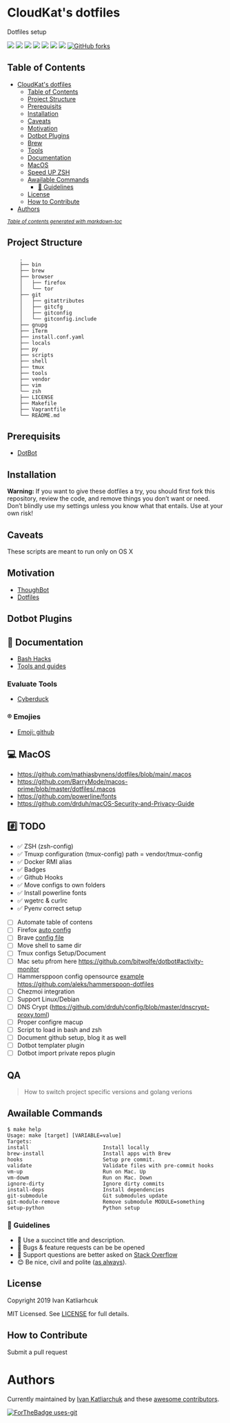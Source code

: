 # CloudKat's dotfiles

Dotfiles setup

[![](https://github.com/ivankatliarchuk/dotfiles/workflows/release/badge.svg)](https://github.com/ivankatliarchuk/dotfiles/actions?query=workflow%3Arelease)
[![](https://img.shields.io/github/license/ivankatliarchuk/dotfiles)](https://github.com/ivankatliarchuk/dotfiles)
[![](https://img.shields.io/github/repo-size/ivankatliarchuk/dotfiles)](https://github.com/ivankatliarchuk/dotfiles)
![](https://img.shields.io/github/languages/top/ivankatliarchuk/dotfiles?color=green&logo=bash&logoColor=blue)
![](https://img.shields.io/github/commit-activity/m/ivankatliarchuk/dotfiles)
![](https://img.shields.io/github/last-commit/ivankatliarchuk/dotfiles)
![](https://img.shields.io/github/contributors/ivankatliarchuk/dotfiles)
[![GitHub forks](https://img.shields.io/github/forks/ivankatliarchuk/dotfiles.svg?style=social&label=Fork)](https://github.com/ivankatliarchuk/dotfiles)

## Table of Contents

- [CloudKat's dotfiles](#cloudkat-s-dotfiles)
  * [Table of Contents](#table-of-contents)
  * [Project Structure](#project-structure)
  * [Prerequisits](#prerequisits)
  * [Installation](#installation)
  * [Caveats](#caveats)
  * [Motivation](#motivation)
  * [Dotbot Plugins](#dotbot-plugins)
  * [Brew](#brew)
  * [Tools](#tools)
  * [Documentation](#documentation)
  * [MacOS](#macos)
  * [Speed UP ZSH](#speed-up-zsh)
  * [Awailable Commands](#awailable-commands)
    + [:memo: Guidelines](#-memo--guidelines)
  * [License](#license)
  * [How to Contribute](#how-to-contribute)
- [Authors](#authors)

<small><i><a href='http://ecotrust-canada.github.io/markdown-toc/'>Table of contents generated with markdown-toc</a></i></small>

## Project Structure

```
	.
	├── bin
	├── brew
	├── browser
	│   ├── firefox
	│   └── tor
	├── git
	│   ├── gitattributes
	│   ├── gitcfg
	│   ├── gitconfig
	│   └── gitconfig.include
	├── gnupg
	├── iTerm
	├── install.conf.yaml
	├── locals
	├── py
	├── scripts
	├── shell
	├── tmux
	├── tools
	├── vendor
	├── vim
	└── zsh
	├── LICENSE
	├── Makefile
	├── Vagrantfile
	└── README.md
```

## Prerequisits

- [DotBot](https://github.com/anishathalye/dotbot#configuration)

## Installation

**Warning:** If you want to give these dotfiles a try, you should first fork this repository, review the code, and remove things you don’t want or need. Don’t blindly use my settings unless you know what that entails. Use at your own risk!

## Caveats

These scripts are meant to run only on OS X

## Motivation

- [ThoughBot](https://github.com/thoughtbot/dotfiles)
- [Dotfiles](https://dotfiles.github.io/)

## Dotbot Plugins

## 🔖 Documentation

- [Bash Hacks](docs/bash-hints.md)
- [Tools and guides](docs/tools.md)

### Evaluate Tools

- [Cyberduck](https://cyberduck.io/)

### ®️ Emojies

- [Emoji: github](https://github.com/ikatyang/emoji-cheat-sheet)

## 💻 MacOS

- https://github.com/mathiasbynens/dotfiles/blob/main/.macos
- https://github.com/BarryMode/macos-prime/blob/master/dotfiles/.macos
- https://github.com/powerline/fonts
- https://github.com/drduh/macOS-Security-and-Privacy-Guide

## #️⃣ TODO

- ✅ ZSH (zsh-config)
- ✅ Tmuxp configuration (tmux-config) path = vendor/tmux-config
- ✅ Docker RMI alias
- ✅ Badges
- ✅ Github Hooks
- ✅ Move configs to own folders
- ✅ Install powerline fonts
- ✅ wgetrc & curlrc
- ✅ Pyenv correct setup
- [ ] Automate table of contens
- [ ] Firefox [auto config](https://support.mozilla.org/en-US/kb/customizing-firefox-using-autoconfig)
- [ ] Brave [config file](https://google.com)
- [ ] Move shell to same dir
- [ ] Tmux configs Setup/Document
- [ ] Mac setu pfrom here https://github.com/bitwolfe/dotbot#activity-monitor
- [ ] Hammersppoon config opensource [example](https://github.com/rkalis/dotfiles/tree/master/hammerspoon) https://github.com/aleks/hammerspoon-dotfiles
- [ ] Chezmoi integration
- [ ] Support Linux/Debian
- [ ] DNS Crypt (https://github.com/drduh/config/blob/master/dnscrypt-proxy.toml)
- [ ] Proper configre macup
- [ ] Script to load in bash and zsh
- [ ] Document github setup, blog it as well
- [ ] Dotbot templater plugin
- [ ] Dotbot import private repos plugin

## QA

> How to switch project specific versions and golang verions

## Awailable Commands

<!-- START makefile-doc -->
```
$ make help 
Usage: make [target] [VARIABLE=value]
Targets:
install                        Install locally
brew-install                   Install apps with Brew
hooks                          Setup pre commit.
validate                       Validate files with pre-commit hooks
vm-up                          Run on Mac. Up
vm-dowm                        Run on Mac. Down
ignore-dirty                   Ignore dirty commits
install-deps                   Install dependencies
git-submodule                  Git submodules update
git-module-remove              Remove submodule MODULE=something
setup-python                   Python setup 
```
<!-- END makefile-doc -->

### :memo: Guidelines

 - :memo: Use a succinct title and description.
 - :bug: Bugs & feature requests can be be opened
 - :signal_strength: Support questions are better asked on [Stack Overflow](https://stackoverflow.com/)
 - :blush: Be nice, civil and polite ([as always](http://contributor-covenant.org/version/1/4/)).

## License

Copyright 2019 Ivan Katliarhcuk

MIT Licensed. See [LICENSE](./LICENSE) for full details.

## How to Contribute

Submit a pull request

# Authors

Currently maintained by [Ivan Katliarchuk](https://github.com/ivankatliarchuk) and these [awesome contributors](https://github.com/ivankatliarchuk/dotfiles/graphs/contributors).

[![ForTheBadge uses-git](http://ForTheBadge.com/images/badges/uses-git.svg)](https://GitHub.com/)
